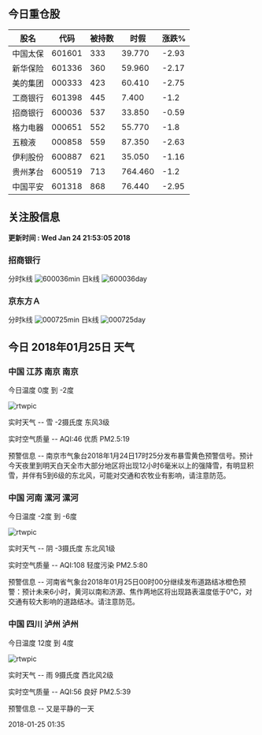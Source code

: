 
## 今日重仓股 

|股名|代码|被持数|时假|涨跌%|
|---|---|---|---|---|
|中国太保|601601|333|39.770|-2.93|
|新华保险|601336|360|59.960|-2.17|
|美的集团|000333|423|60.410|-2.75|
|工商银行|601398|445|7.400|-1.2|
|招商银行|600036|537|33.850|-0.59|
|格力电器|000651|552|55.770|-1.8|
|五粮液|000858|559|87.350|-2.63|
|伊利股份|600887|621|35.050|-1.16|
|贵州茅台|600519|713|764.460|-1.2|
|中国平安|601318|868|76.440|-2.95|

## 关注股信息
**更新时间 : Wed Jan 24 21:53:05 2018**
### 招商银行 
分时k线
![600036min](http://image.sinajs.cn/newchart/min/n/sh600036.gif)
日k线
![600036day](http://image.sinajs.cn/newchart/daily/n/sh600036.gif)

### 京东方Ａ 
分时k线
![000725min](http://image.sinajs.cn/newchart/min/n/sz000725.gif)
日k线
![000725day](http://image.sinajs.cn/newchart/daily/n/sz000725.gif)
## 今日 2018年01月25日 天气
### 中国 江苏 南京 南京

今日温度 0度 到 -2度

![rtwpic](http://app1.showapi.com/weather/icon/night/302.png)

实时天气 -- 雪 -2摄氏度 东风3级

实时空气质量 -- AQI:46 优质 PM2.5:19

预警信息 -- 南京市气象台2018年1月24日17时25分发布暴雪黄色预警信号。预计今天夜里到明天白天全市大部分地区将出现12小时6毫米以上的强降雪，有明显积雪，并伴有5到6级的东北风，可能对交通和农牧业有影响，请注意防范。
    
### 中国 河南 漯河 漯河

今日温度 -2度 到 -6度

![rtwpic](http://app1.showapi.com/weather/icon/night/02.png)

实时天气 -- 阴 -3摄氏度 东北风1级

实时空气质量 -- AQI:108 轻度污染 PM2.5:80

预警信息 -- 河南省气象台2018年01月25日00时00分继续发布道路结冰橙色预警：预计未来6小时，黄河以南和济源、焦作两地区将出现路表温度低于0℃，对交通有较大影响的道路结冰。请注意防范。
    
### 中国 四川 泸州 泸州

今日温度 12度 到 4度

![rtwpic](http://app1.showapi.com/weather/icon/night/301.png)

实时天气 -- 雨 9摄氏度 西北风2级

实时空气质量 -- AQI:56 良好 PM2.5:39

预警信息 -- 又是平静的一天
    
2018-01-25 01:35